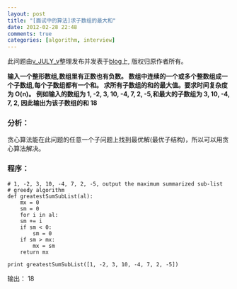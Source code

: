 ```yaml
---
layout: post
title: "[面试中的算法]求子数组的最大和"
date: 2012-02-28 22:48
comments: true
categories: [algorithm, interview]
---
```

此问题由[v\_JULY\_v](http://blog.csdn.net/v_JULY_v/article/details/6050133)整理发布并发表于[blog](http://blog.csdn.net/v_JULY_v)上, 版权归原作者所有。

**输入一个整形数组,数组里有正数也有负数。
数组中连续的一个或多个整数组成一个子数组,每个子数组都有一个和。
求所有子数组的和的最大值。要求时间复杂度为 O(n)。
例如输入的数组为 1, -2, 3, 10, -4, 7, 2, -5,和最大的子数组为 3, 10, -4, 7, 2, 因此输出为该子数组的和 18**

### 分析：
贪心算法能在此问题的任意一个子问题上找到最优解(最优子结构)，所以可以用贪心算法解决。

<!-- more -->

### 程序：
	# 1, -2, 3, 10, -4, 7, 2, -5, output the maximum summarized sub-list
	# greedy algorithm
	def greatestSumSubList(al):
	    mx = 0
	    sm = 0
	    for i in al:
		sm += i
		if sm < 0:
		    sm = 0
		if sm > mx:
		    mx = sm
	    return mx

	print greatestSumSubList([1, -2, 3, 10, -4, 7, 2, -5])
输出： 18
